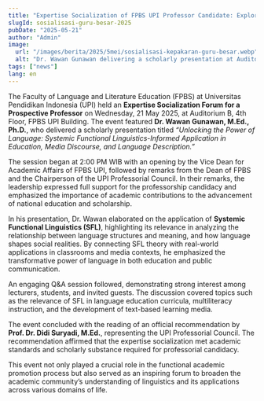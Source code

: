 ```yaml
---
title: "Expertise Socialization of FPBS UPI Professor Candidate: Exploring Language through a Functional Linguistic Approach"
slugId: sosialisasi-guru-besar-2025
pubDate: "2025-05-21"
author: "Admin"
image:
  url: "/images/berita/2025/5mei/sosialisasi-kepakaran-guru-besar.webp"
  alt: "Dr. Wawan Gunawan delivering a scholarly presentation at Auditorium B, 4th Floor, FPBS UPI Building"
tags: ["news"]
lang: en
---
```


The Faculty of Language and Literature Education (FPBS) at Universitas Pendidikan Indonesia (UPI) held an **Expertise Socialization Forum for a Prospective Professor** on Wednesday, 21 May 2025, at Auditorium B, 4th Floor, FPBS UPI Building. The event featured **Dr. Wawan Gunawan, M.Ed., Ph.D.**, who delivered a scholarly presentation titled *“Unlocking the Power of Language: Systemic Functional Linguistics-Informed Application in Education, Media Discourse, and Language Description.”*

The session began at 2:00 PM WIB with an opening by the Vice Dean for Academic Affairs of FPBS UPI, followed by remarks from the Dean of FPBS and the Chairperson of the UPI Professorial Council. In their remarks, the leadership expressed full support for the professorship candidacy and emphasized the importance of academic contributions to the advancement of national education and scholarship.

In his presentation, Dr. Wawan elaborated on the application of **Systemic Functional Linguistics (SFL)**, highlighting its relevance in analyzing the relationship between language structures and meaning, and how language shapes social realities. By connecting SFL theory with real-world applications in classrooms and media contexts, he emphasized the transformative power of language in both education and public communication.

An engaging Q&A session followed, demonstrating strong interest among lecturers, students, and invited guests. The discussion covered topics such as the relevance of SFL in language education curricula, multiliteracy instruction, and the development of text-based learning media.

The event concluded with the reading of an official recommendation by **Prof. Dr. Didi Suryadi, M.Ed.**, representing the UPI Professorial Council. The recommendation affirmed that the expertise socialization met academic standards and scholarly substance required for professorial candidacy.

This event not only played a crucial role in the functional academic promotion process but also served as an inspiring forum to broaden the academic community’s understanding of linguistics and its applications across various domains of life.

